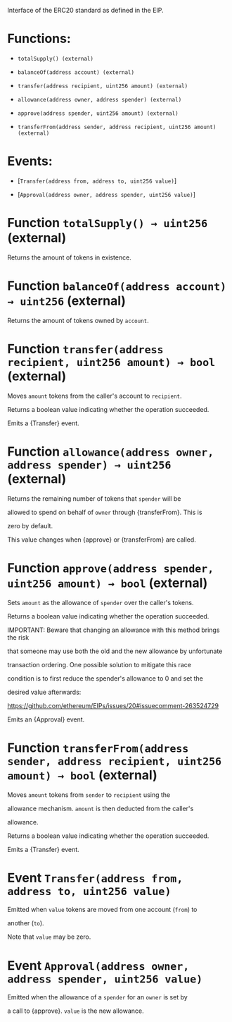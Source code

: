 Interface of the ERC20 standard as defined in the EIP.

# Functions:

- `totalSupply() (external)`

- `balanceOf(address account) (external)`

- `transfer(address recipient, uint256 amount) (external)`

- `allowance(address owner, address spender) (external)`

- `approve(address spender, uint256 amount) (external)`

- `transferFrom(address sender, address recipient, uint256 amount) (external)`

# Events:

- [`Transfer(address from, address to, uint256 value)`]

- [`Approval(address owner, address spender, uint256 value)`]

# Function `totalSupply() → uint256` (external)

Returns the amount of tokens in existence.

# Function `balanceOf(address account) → uint256` (external)

Returns the amount of tokens owned by `account`.

# Function `transfer(address recipient, uint256 amount) → bool` (external)

Moves `amount` tokens from the caller's account to `recipient`.

Returns a boolean value indicating whether the operation succeeded.

Emits a {Transfer} event.

# Function `allowance(address owner, address spender) → uint256` (external)

Returns the remaining number of tokens that `spender` will be

allowed to spend on behalf of `owner` through {transferFrom}. This is

zero by default.

This value changes when {approve} or {transferFrom} are called.

# Function `approve(address spender, uint256 amount) → bool` (external)

Sets `amount` as the allowance of `spender` over the caller's tokens.

Returns a boolean value indicating whether the operation succeeded.

IMPORTANT: Beware that changing an allowance with this method brings the risk

that someone may use both the old and the new allowance by unfortunate

transaction ordering. One possible solution to mitigate this race

condition is to first reduce the spender's allowance to 0 and set the

desired value afterwards:

https://github.com/ethereum/EIPs/issues/20#issuecomment-263524729

Emits an {Approval} event.

# Function `transferFrom(address sender, address recipient, uint256 amount) → bool` (external)

Moves `amount` tokens from `sender` to `recipient` using the

allowance mechanism. `amount` is then deducted from the caller's

allowance.

Returns a boolean value indicating whether the operation succeeded.

Emits a {Transfer} event.

# Event `Transfer(address from, address to, uint256 value)`

Emitted when `value` tokens are moved from one account (`from`) to

another (`to`).

Note that `value` may be zero.

# Event `Approval(address owner, address spender, uint256 value)`

Emitted when the allowance of a `spender` for an `owner` is set by

a call to {approve}. `value` is the new allowance.
